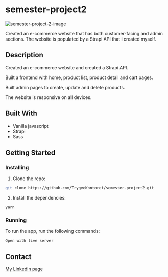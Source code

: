 # semester-project2

![semester-project-2-image](https://user-images.githubusercontent.com/69842793/173427243-8d894b6e-e638-4c00-be90-8e9429e6d922.png)

Created an e-commerce website that has both customer-facing and admin sections. The website is populated by a Strapi API that i created myself.

## Description

Created an e-commerce website and created a Strapi API.

Built a frontend with home, product list, product detail and cart pages.

Built admin pages to create, update and delete products.

The website is responsive on all devices.


## Built With

- Vanilla javascript
- Strapi
- Sass

## Getting Started

### Installing

1. Clone the repo:

```bash
git clone https://github.com/TrygveKontoret/semester-project2.git
```

2. Install the dependencies:

```
yarn
```

### Running


To run the app, run the following commands:

```bash
Open with live server
```

## Contact


[My LinkedIn page](https://www.linkedin.com/in/trygve-grant-53251b214/)
